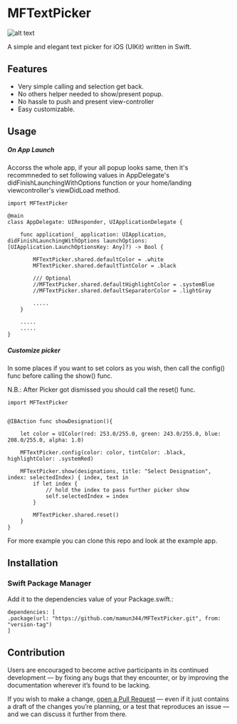 # MFTextPicker

![alt text](https://gist.githubusercontent.com/mamun344/edf99b648def9bd7a7a6fc5bb509e3ef/raw/b16b353e4439415c00853ddb840b7a8012411943/mf_textpicker%2520ss.png "Demo ss")

A simple and elegant text picker for iOS (UIKit) written in Swift.

## Features
* Very simple calling and selection get back.
* No others helper needed to show/present popup.
* No hassle to push and present view-controller
* Easy customizable.

## Usage

##### On App Launch

Accorss the whole app, if your all popup looks same, then it's recommneded to set following values in AppDelegate's didFinishLaunchingWithOptions function or your home/landing viewcontroller's viewDidLoad method.

```
import MFTextPicker

@main
class AppDelegate: UIResponder, UIApplicationDelegate {

    func application(_ application: UIApplication, didFinishLaunchingWithOptions launchOptions: [UIApplication.LaunchOptionsKey: Any]?) -> Bool {
    
        MFTextPicker.shared.defaultColor = .white
        MFTextPicker.shared.defaultTintColor = .black

        /// Optional
        //MFTextPicker.shared.defaultHighlightColor = .systemBlue
        //MFTextPicker.shared.defaultSeparatorColor = .lightGray

        .....
    }

    .....
    .....
}
```

##### Customize picker

In some places if you want to set colors as you wish, then call the config() func  before calling the show() func.

N.B.: After Picker got dismissed you should call the reset() func.

```
import MFTextPicker


@IBAction func showDesignation(){

    let color = UIColor(red: 253.0/255.0, green: 243.0/255.0, blue: 208.0/255.0, alpha: 1.0)

    MFTextPicker.config(color: color, tintColor: .black, highlightColor: .systemRed)

    MFTextPicker.show(designations, title: "Select Designation", index: selectedIndex) { index, text in
        if let index {
            // hold the index to pass further picker show
            self.selectedIndex = index
        }
            
        MFTextPicker.shared.reset()
    }
}

```


For more example you can clone this repo and look at the example app.


## Installation

### Swift Package Manager
Add it to the dependencies value of your Package.swift.:
```
dependencies: [
.package(url: "https://github.com/mamun344/MFTextPicker.git", from: "version-tag")
]
```


## Contribution

Users are encouraged to become active participants in its continued development — by fixing any bugs that they encounter, or by improving the documentation wherever it’s found to be lacking.

If you wish to make a change, [open a Pull Request](https://github.com/mamun344/MFTextPicker/pull/new) — even if it just contains a draft of the changes you’re planning, or a test that reproduces an issue — and we can discuss it further from there.

